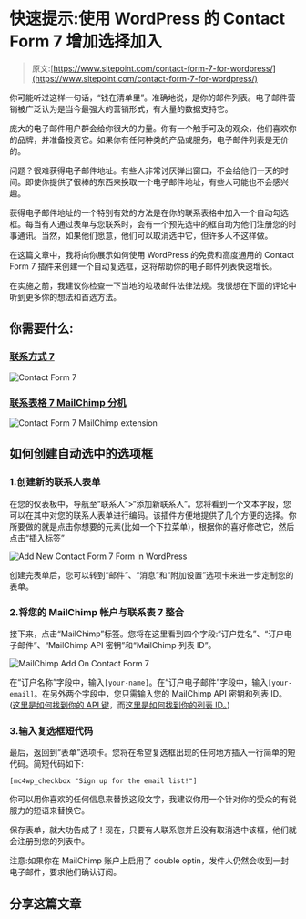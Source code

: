 # 快速提示:使用 WordPress 的 Contact Form 7 增加选择加入

> 原文:[https://www.sitepoint.com/contact-form-7-for-wordpress/](https://www.sitepoint.com/contact-form-7-for-wordpress/)

你可能听过这样一句话，“钱在清单里”。准确地说，是你的邮件列表。电子邮件营销被广泛认为是当今最强大的营销形式，有大量的数据支持它。

庞大的电子邮件用户群会给你很大的力量。你有一个触手可及的观众，他们喜欢你的品牌，并准备投资它。如果你有任何种类的产品或服务，电子邮件列表是无价的。

问题？很难获得电子邮件地址。有些人非常讨厌弹出窗口，不会给他们一天的时间。即使你提供了很棒的东西来换取一个电子邮件地址，有些人可能也不会感兴趣。

获得电子邮件地址的一个特别有效的方法是在你的联系表格中加入一个自动勾选框。每当有人通过表单与您联系时，会有一个预先选中的框自动为他们注册您的时事通讯。当然，如果他们愿意，他们可以取消选中它，但许多人不这样做。

在这篇文章中，我将向你展示如何使用 WordPress 的免费和高度通用的 Contact Form 7 插件来创建一个自动复选框，这将帮助你的电子邮件列表快速增长。

在实施之前，我建议你检查一下当地的垃圾邮件法律法规。我很想在下面的评论中听到更多你的想法和首选方法。

## 你需要什么:

### [联系方式 7](https://wordpress.org/plugins/contact-form-7/)

![Contact Form 7](../Images/17867974afebc9f0cb73a8698cad2104.png)

### [联系表格 7 MailChimp 分机](https://wordpress.org/plugins/contact-form-7-mailchimp-extension/)

![Contact Form 7 MailChimp extension](../Images/a7769c81ceefa145b622023885b0aaea.png)

## 如何创建自动选中的选项框

### 1.创建新的联系人表单

在您的仪表板中，导航至“联系人”>“添加新联系人”。您将看到一个文本字段，您可以在其中对您的联系人表单进行编码。该插件方便地提供了几个方便的选择。你所要做的就是点击你想要的元素(比如一个下拉菜单)，根据你的喜好修改它，然后点击“插入标签”

![Add New Contact Form 7 Form in WordPress](../Images/40979eb4d7c38c6506a09bf447f2a592.png)

创建完表单后，您可以转到“邮件”、“消息”和“附加设置”选项卡来进一步定制您的表单。

### 2.将您的 MailChimp 帐户与联系表 7 整合

接下来，点击“MailChimp”标签。您将在这里看到四个字段:“订户姓名”、“订户电子邮件”、“MailChimp API 密钥”和“MailChimp 列表 ID”。

![MailChimp Add On Contact Form 7](../Images/c23fab148fb603edea65f8130345a76c.png)

在“订户名称”字段中，输入`[your-name]`。在“订户电子邮件”字段中，输入`[your-email]`。在另外两个字段中，您只需输入您的 MailChimp API 密钥和列表 ID。([这里是如何找到你的 API 键](http://kb.mailchimp.com/accounts/management/about-api-keys)，而[这里是如何找到你的列表 ID。](http://kb.mailchimp.com/lists/managing-subscribers/find-your-list-id))

### 3.输入复选框短代码

最后，返回到“表单”选项卡。您将在希望复选框出现的任何地方插入一行简单的短代码。简短代码如下:

```
[mc4wp_checkbox "Sign up for the email list!"] 
```

你可以用你喜欢的任何信息来替换这段文字，我建议你用一个针对你的受众的有说服力的短语来替换它。

保存表单，就大功告成了！现在，只要有人联系您并且没有取消选中该框，他们就会注册到您的列表中。

注意:如果你在 MailChimp 账户上启用了 double optin，发件人仍然会收到一封电子邮件，要求他们确认订阅。

## 分享这篇文章
